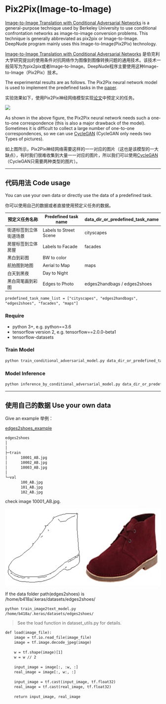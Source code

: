 # Pix2Pix(Image-to-Image)

[Image-to-Image Translation with Conditional Adversarial Networks](https://arxiv.org/abs/1611.07004) is a general-purpose technique used by Berkeley University to use conditional confrontation networks as image-to-image conversion problems. This technique is generally abbreviated as pix2pix or Image-to-Image. DeepNude program mainly uses this Image-to-Image(Pix2Pix) technology.

[Image-to-Image Translation with Conditional Adversarial Networks](https://arxiv.org/abs/1611.07004) 是伯克利大学研究提出的使用条件对抗网络作为图像到图像转换问题的通用技术。该技术一般简写为为pix2pix或者Image-to-Image。DeepNude程序主要使用这种Image-to-Image（Pix2Pix）技术。

The experimental results are as follows. The Pix2Pix neural network model is used to implement the predefined tasks in the [paper](https://arxiv.org/abs/1611.07004).

实验效果如下，使用Pix2Pix神经网络模型实现[论文](https://arxiv.org/abs/1611.07004)中预定义的任务。

![](https://phillipi.github.io/pix2pix/images/teaser_v3.png)

As shown in the above figure, the Pix2Pix neural network needs such a one-to-one correspondence (this is also a major drawback of the model). Sometimes it is difficult to collect a large number of one-to-one correspondences, so we can use [CycleGAN](https://github.com/yuanxiaosc/DeepNude-an-Image-to-Image-technology/tree/master/CycleGAN) (CycleGAN only needs two Types of pictures).

如上图所示，Pix2Pix神经网络需要这样的一一对应的图片（这也是该模型的一大缺点），有时我们很难收集到大量一一对应的图片，所以我们可以使用[CycleGAN](https://github.com/yuanxiaosc/DeepNude-an-Image-to-Image-technology/tree/master/CycleGAN)（CycleGAN只需要两种类型的图片）。

---

## 代码用法 Code usage

You can use your own data or directly use the data of a predefined task.

你可以使用自己的数据或者直接使用预定义任务的数据。

|预定义任务名称|Predefined task name|data_dir_or_predefined_task_name|
|-|-|-|
|街道标签到立体街道场景|Labels to Street Scene|cityscapes|
|房屋标签到立体房屋|Labels to Facade|facades|
|黑白到彩图|BW to color||
|航拍图到地图|Aerial to Map|maps|
|白天到黑夜|Day to Night||
|黑白简笔画到彩图|Edges to Photo|edges2handbags / edges2shoes|

```
predefined_task_name_list = ["cityscapes", "edges2handbags", "edges2shoes", "facades", "maps"]
```

### Require

+ python 3+, e.g. python==3.6
+ tensorflow version 2, e.g. tensorflow==2.0.0-beta1
+ tensorflow-datasets

### Train Model

```python
python train_conditional_adversarial_model.py data_dir_or_predefined_task_name
```

### Model Inference

```python
python inference_by_conditional_adversarial_model.py data_dir_or_predefined_task_name
```

---


## 使用自己的数据 Use your own data

Give an example 举例：

[edges2shoes_example](edges2shoes_example)

```
edges2shoes
│
│  
├─train
│      10001_AB.jpg
│      10002_AB.jpg
│      10003_AB.jpg    
│      
└─val
       100_AB.jpg
       101_AB.jpg
       102_AB.jpg
```

check image 10001_AB.jpg.

![](edges2shoes_example/train/10001_AB.jpg)

If the data folder path(edges2shoes) is /home/b418a/.keras/datasets/edges2shoes/

```
python train_image2text_model.py /home/b418a/.keras/datasets/edges2shoes/
```

> See the load function in dataset_utils.py for details.

```
def load(image_file):
    image = tf.io.read_file(image_file)
    image = tf.image.decode_jpeg(image)

    w = tf.shape(image)[1]
    w = w // 2

    input_image = image[:, :w, :]
    real_image = image[:, w:, :]

    input_image = tf.cast(input_image, tf.float32)
    real_image = tf.cast(real_image, tf.float32)

    return input_image, real_image
```
